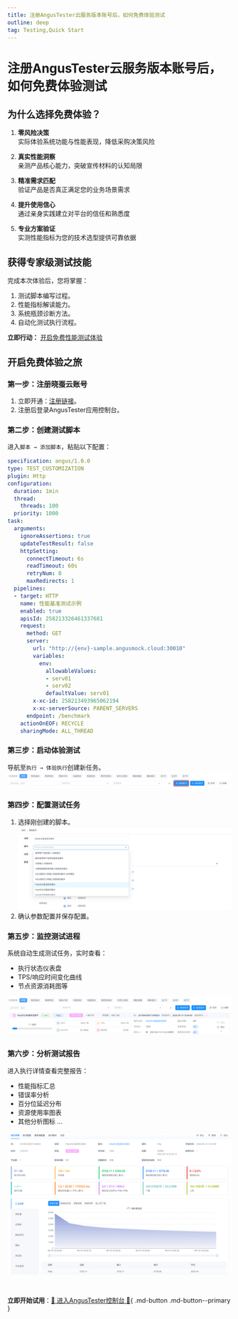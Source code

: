 ```yaml
---
title: 注册AngusTester云服务版本账号后，如何免费体验测试
outline: deep
tag: Testing,Quick Start
---
```


# 注册AngusTester云服务版本账号后，如何免费体验测试

## 为什么选择免费体验？

1. **零风险决策**  
   实际体验系统功能与性能表现，降低采购决策风险

2. **真实性能洞察**  
   亲测产品核心能力，突破宣传材料的认知局限

3. **精准需求匹配**  
   验证产品是否真正满足您的业务场景需求

4. **提升使用信心**  
   通过亲身实践建立对平台的信任和熟悉度

5. **专业方案验证**  
   实测性能指标为您的技术选型提供可靠依据

## 获得专家级测试技能

完成本次体验后，您将掌握：
1. 测试脚本编写过程。
2. 性能指标解读能力。
3. 系统瓶颈诊断方法。
4. 自动化测试执行流程。

**立即行动：** [开启免费性能测试体验](https://gm.xcan.cloud/signup)

## 开启免费体验之旅

### 第一步：注册晓蚕云账号
1. 立即开通：[注册链接](https://gm.xcan.cloud/signup)。  
2. 注册后登录AngusTester应用控制台。

### 第二步：创建测试脚本
进入`脚本 → 添加脚本`，粘贴以下配置：

```yaml
specification: angus/1.0.0
type: TEST_CUSTOMIZATION
plugin: Http
configuration:
  duration: 1min
  thread:
    threads: 100
  priority: 1000
task:
  arguments:
    ignoreAssertions: true
    updateTestResult: false
    httpSetting:
      connectTimeout: 6s
      readTimeout: 60s
      retryNum: 0
      maxRedirects: 1
  pipelines:
  - target: HTTP
    name: 性能基准测试示例
    enabled: true
    apisId: 258213326461337681
    request:
      method: GET
      server:
        url: "http://{env}-sample.angusmock.cloud:30010"
        variables:
          env:
            allowableValues:
            - serv01
            - serv02
            defaultValue: serv01
        x-xc-id: 258213493965062194
        x-xc-serverSource: PARENT_SERVERS
      endpoint: /benchmark
    actionOnEOF: RECYCLE
    sharingMode: ALL_THREAD
```

### 第三步：启动体验测试
导航至`执行 → 体验执行`创建新任务。  
![体验执行入口](./images/02-trial-exec.png)

### 第四步：配置测试任务
1. 选择刚创建的脚本。
![执行配置界面](./images/02-config-exec.png)
2. 确认参数配置并保存配置。

### 第五步：监控测试进程
系统自动生成测试任务，实时查看：
- 执行状态仪表盘
- TPS/响应时间变化曲线
- 节点资源消耗图等

![任务监控视图](./images/02-save-auto-exec.png)

### 第六步：分析测试报告
进入执行详情查看完整报告：
- 性能指标汇总
- 错误率分析
- 百分位延迟分布
- 资源使用率图表
- 其他分析图标 ...

![报告详情页面](./images/02-view-exec.png)

<br>

**立即开始试用**：[🔗 进入AngusTester控制台 🔗](https://gm.xcan.cloud/signin){ .md-button .md-button--primary }